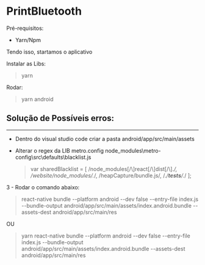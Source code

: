 # PrintBluetooth


Pré-requisitos:

- Yarn/Npm

Tendo isso, startamos o aplicativo

Instalar as Libs:
> yarn

Rodar:
> yarn android

## Solução de Possíveis erros:
___
- Dentro do visual studio code criar a pasta android/app/src/main/assets

- Alterar o regex da LIB metro.config 
node_modules\metro-config\src\defaults\blacklist.js
  > var sharedBlacklist = [
    /node_modules[\/\\]react[\/\\]dist[\/\\].*/,
    /website\/node_modules\/.*/,
    /heapCapture\/bundle\.js/,
    /.*\/__tests__\/.*/
  ];

3 - Rodar o comando abaixo:
  > react-native bundle --platform android --dev false --entry-file index.js --bundle-output android/app/src/main/assets/index.android.bundle --assets-dest android/app/src/main/res
  
OU

> yarn react-native bundle --platform android --dev false --entry-file index.js --bundle-output android/app/src/main/assets/index.android.bundle --assets-dest android/app/src/main/res
